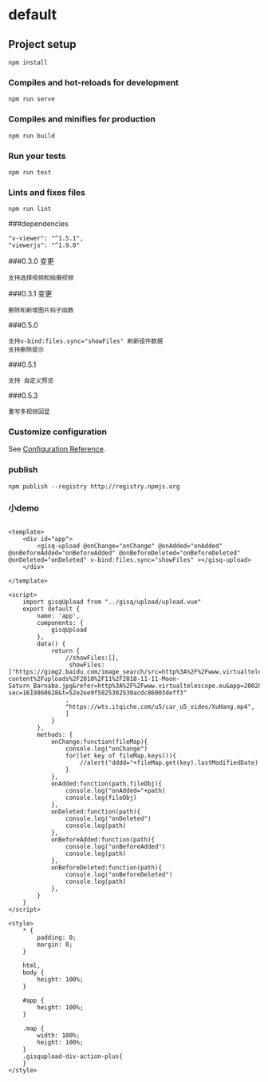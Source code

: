 # default

## Project setup
```
npm install
```

### Compiles and hot-reloads for development
```
npm run serve
```

### Compiles and minifies for production
```
npm run build
```

### Run your tests
```
npm run test
```

### Lints and fixes files
```
npm run lint
```
###dependencies
```
"v-viewer": "^1.5.1",
"viewerjs": "^1.9.0"
```
###0.3.0 变更
```
支持选择视频和拍摄视频
```
###0.3.1 变更
```
删除和新增图片钩子函数
```
###0.5.0
```
支持v-bind:files.sync="showFiles" 刷新组件数据
支持删除提示

```
###0.5.1
```
支持 自定义预览

```

###0.5.3
```
重写多视频回显 

```
### 

### Customize configuration
See [Configuration Reference](https://cli.vuejs.org/config/).

### publish
```
npm publish --registry http://registry.npmjs.org

````
### 小demo
```

<template>
	<div id="app">
		<gisq-upload @onChange="onChange" @onAdded="onAdded" @onBeforeAdded="onBeforeAdded" @onBeforeDeleted="onBeforeDeleted" @onDeleted="onDeleted" v-bind:files.sync="showFiles" ></gisq-upload>
	</div>

</template>

<script>
	import gisqUpload from "../gisq/upload/upload.vue"
	export default {
		name: 'app',
		components: {
			gisqUpload
		},
		data() {
			return {
				//showFiles:[],
				 showFiles:["https://gimg2.baidu.com/image_search/src=http%3A%2F%2Fwww.virtualtelescope.eu%2Fwordpress%2Fwp-content%2Fuploads%2F2018%2F11%2F2018-11-11-Moon-Saturn_Barnaba.jpg&refer=http%3A%2F%2Fwww.virtualtelescope.eu&app=2002&size=f9999,10000&q=a80&n=0&g=0n&fmt=jpeg?sec=1619860628&t=52e2ee9f5825302530acdc86003deff3"
				,
				"https://wts.itqiche.com/u5/car_u5_video/XuHang.mp4",
				] 
			}
		},
		methods: {
			onChange:function(fileMap){
				console.log("onChange")
				for(let key of fileMap.keys()){
					//alert("dddd="+fileMap.get(key).lastModifiedDate)
				}
			},
			onAdded:function(path,fileObj){
				console.log("onAdded="+path)
				console.log(fileObj)
			},
			onDeleted:function(path){
				console.log("onDeleted")
				console.log(path)
			},
			onBeforeAdded:function(path){
				console.log("onBeforeAdded")
				console.log(path)
			},
			onBeforeDeleted:function(path){
				console.log("onBeforeDeleted")
				console.log(path)
			},
		}
	}
</script>

<style>
	* {
		padding: 0;
		margin: 0;
	}

	html,
	body {
		height: 100%;
	}

	#app {
		height: 100%;
	}

	.map {
		width: 100%;
		height: 100%;
	}
	.gisqupload-div-action-plus{
	}
</style>



```